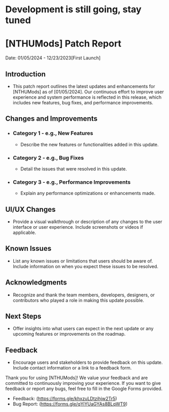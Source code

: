 # Development is still going, stay tuned

# [NTHUMods] Patch Report
Date: 01/05/2024 - 12/23/2023[First Launch]

## Introduction
- This patch report outlines the latest updates and enhancements for [NTHUMods] as of [01/05/2024]. Our continuous effort to improve user experience and system performance is reflected in this release, which includes new features, bug fixes, and performance improvements. 

## Changes and Improvements
- ### Category 1 - e.g., New Features
  - Describe the new features or functionalities added in this update.
- ### Category 2 - e.g., Bug Fixes
  - Detail the issues that were resolved in this update.
- ### Category 3 - e.g., Performance Improvements
  - Explain any performance optimizations or enhancements made.

## UI/UX Changes
- Provide a visual walkthrough or description of any changes to the user interface or user experience. Include screenshots or videos if applicable.

## Known Issues
- List any known issues or limitations that users should be aware of. Include information on when you expect these issues to be resolved.

## Acknowledgments
- Recognize and thank the team members, developers, designers, or contributors who played a role in making this update possible.

## Next Steps
- Offer insights into what users can expect in the next update or any upcoming features or improvements on the roadmap.

## Feedback
- Encourage users and stakeholders to provide feedback on this update. Include contact information or a link to a feedback form.

Thank you for using [NTHUMods]! We value your feedback and are committed to continuously improving your experience.
If you want to give feedback or report any bugs, feel free to fill in the Google Forms provided.
- Feedback: (https://forms.gle/khxzuLDtzihjw2Tr5)
- Bug Report: (https://forms.gle/qYiYUaGYAs8BLqWT9)

